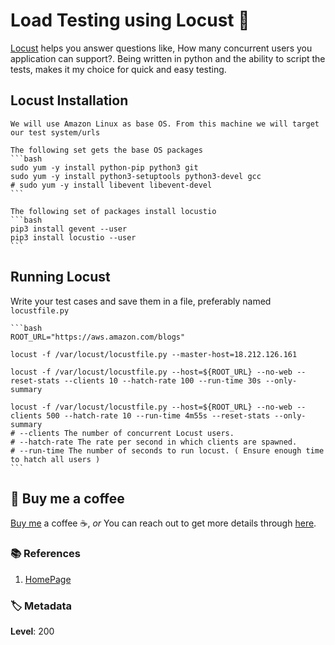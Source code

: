 # Load Testing using Locust 🦗

[Locust](https://locust.io) helps you answer questions like, How many concurrent users you application can support?. Being written in python and the ability to script the tests, makes it my choice for quick and easy testing.

## Locust Installation

    We will use Amazon Linux as base OS. From this machine we will target our test system/urls

    The following set gets the base OS packages
    ```bash
    sudo yum -y install python-pip python3 git
    sudo yum -y install python3-setuptools python3-devel gcc
    # sudo yum -y install libevent libevent-devel
    ```

    The following set of packages install locustio
    ```bash
    pip3 install gevent --user
    pip3 install locustio --user
    ```

## Running Locust

  Write your test cases and save them in a file, preferably named `locustfile.py`

    ```bash
    ROOT_URL="https://aws.amazon.com/blogs"

    locust -f /var/locust/locustfile.py --master-host=18.212.126.161

    locust -f /var/locust/locustfile.py --host=${ROOT_URL} --no-web --reset-stats --clients 10 --hatch-rate 100 --run-time 30s --only-summary

    locust -f /var/locust/locustfile.py --host=${ROOT_URL} --no-web --clients 500 --hatch-rate 10 --run-time 4m55s --reset-stats --only-summary
    # --clients The number of concurrent Locust users.
    # --hatch-rate The rate per second in which clients are spawned.
    # --run-time The number of seconds to run locust. ( Ensure enough time to hatch all users )
    ```

## 👋 Buy me a coffee

[Buy me](https://paypal.me/valaxy) a coffee ☕, _or_ You can reach out to get more details through [here](https://youtube.com/c/valaxytechnologies/about).

### 📚 References

1. [HomePage](https://locust.io/)

### 🏷️ Metadata

**Level**: 200
